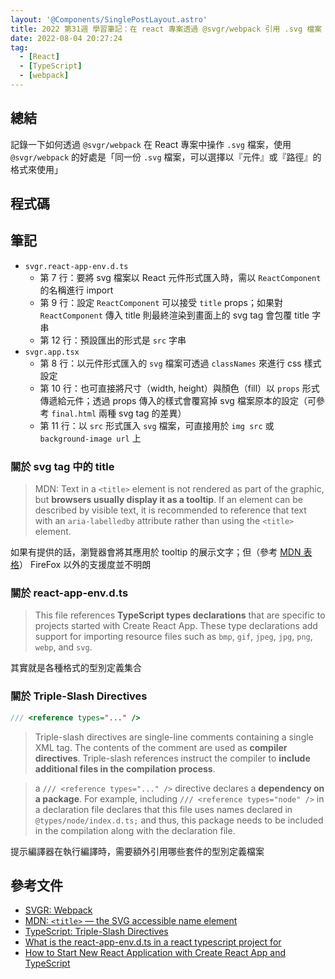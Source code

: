 ```yaml
---
layout: '@Components/SinglePostLayout.astro'
title: 2022 第31週 學習筆記：在 react 專案透過 @svgr/webpack 引用 .svg 檔案
date: 2022-08-04 20:27:24
tag:
  - [React]
  - [TypeScript]
  - [webpack]
---
```


## 總結

記錄一下如何透過 `@svgr/webpack` 在 React 專案中操作 `.svg` 檔案，使用 `@svgr/webpack` 的好處是「同一份 `.svg` 檔案，可以選擇以『元件』或『路徑』的格式來使用」

## 程式碼

<script src="https://gist.github.com/tzynwang/5c200aca1cc8067dcb34254cd2f339c5.js"></script>

## 筆記

- `svgr.react-app-env.d.ts`
  - 第 7 行：要將 svg 檔案以 React 元件形式匯入時，需以 `ReactComponent` 的名稱進行 import
  - 第 9 行：設定 `ReactComponent` 可以接受 `title` props；如果對 `ReactComponent` 傳入 title 則最終渲染到畫面上的 svg tag 會包覆 title 字串
  - 第 12 行：預設匯出的形式是 `src` 字串
- `svgr.app.tsx`
  - 第 8 行：以元件形式匯入的 `svg` 檔案可透過 `classNames` 來進行 css 樣式設定
  - 第 10 行：也可直接將尺寸（width, height）與顏色（fill）以 `props` 形式傳遞給元件；透過 props 傳入的樣式會覆寫掉 svg 檔案原本的設定（可參考 `final.html` 兩種 svg tag 的差異）
  - 第 11 行：以 `src` 形式匯入 `svg` 檔案，可直接用於 `img src` 或 `background-image url` 上

### 關於 svg tag 中的 title

> MDN: Text in a `<title>` element is not rendered as part of the graphic, but **browsers usually display it as a tooltip**. If an element can be described by visible text, it is recommended to reference that text with an `aria-labelledby` attribute rather than using the `<title>` element.

如果有提供的話，瀏覽器會將其應用於 tooltip 的展示文字；但（參考 [MDN 表格](https://developer.mozilla.org/en-US/docs/Web/SVG/Element/title#browser_compatibility)） FireFox 以外的支援度並不明朗

### 關於 react-app-env.d.ts

> This file references **TypeScript types declarations** that are specific to projects started with Create React App. These type declarations add support for importing resource files such as `bmp`, `gif`, `jpeg`, `jpg`, `png`, `webp`, and `svg`.

其實就是各種格式的型別定義集合

### 關於 Triple-Slash Directives

```ts
/// <reference types="..." />
```

> Triple-slash directives are single-line comments containing a single XML tag. The contents of the comment are used as **compiler directives**. Triple-slash references instruct the compiler to **include additional files in the compilation process**.

> a `/// <reference types="..." />` directive declares a **dependency on a package**. For example, including `/// <reference types="node" />` in a declaration file declares that this file uses names declared in `@types/node/index.d.ts;` and thus, this package needs to be included in the compilation along with the declaration file.

提示編譯器在執行編譯時，需要額外引用哪些套件的型別定義檔案

## 參考文件

- [SVGR: Webpack](https://react-svgr.com/docs/webpack/)
- [MDN: `<title>` — the SVG accessible name element](https://developer.mozilla.org/en-US/docs/Web/SVG/Element/title)
- [TypeScript: Triple-Slash Directives](https://www.typescriptlang.org/docs/handbook/triple-slash-directives.html)
- [What is the react-app-env.d.ts in a react typescript project for](https://stackoverflow.com/questions/67262914/what-is-the-react-app-env-d-ts-in-a-react-typescript-project-for)
- [How to Start New React Application with Create React App and TypeScript](https://www.newline.co/@dmitryrogozhny/how-to-start-new-react-application-with-create-react-app-and-typescript--4298e606)
